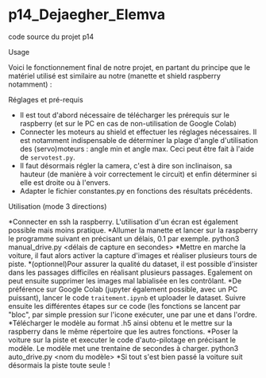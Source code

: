 # p14_Dejaegher_Elemva
code source du projet p14


Usage

Voici le fonctionnement final de notre projet, en partant du principe que le matériel utilisé est similaire au notre (manette et shield raspberry notamment) :

Réglages et pré-requis

- Il est tout d'abord nécessaire de télécharger les prérequis sur le raspberry (et sur le PC en cas de non-utilisation de Google Colab)
- Connecter les moteurs au shield et effectuer les réglages nécessaires. Il est notamment indispensable de déterminer la plage d'angle d'utilisation des (servo)moteurs : angle min et angle max. Ceci peut être fait à l'aide de <code>servotest.py</code>. 
- Il faut désormais régler la camera, c'est à dire son inclinaison, sa hauteur (de manière à voir correctement le circuit) et enfin déterminer si elle est droite ou à l'envers.
- Adapter le fichier constantes.py en fonctions des résultats précédents.

Utilisation (mode 3 directions)

*Connecter en ssh la raspberry. L'utilisation d'un écran est également possible mais moins pratique.
*Allumer la manette et lancer sur la raspberry le programme suivant en précisant un délais, 0.1 par exemple.
 python3 manual_drive.py <délais de capture en secondes>
*Mettre en marche la voiture, il faut alors activer la capture d'images et réaliser plusieurs tours de piste.
*(optionnel)Pour assurer la qualité du dataset, il est possible d'insister dans les passages difficiles en réalisant plusieurs passages. Egalement on peut ensuite supprimer les images mal labialisée en les contrôlant.
*De préférence sur Google Colab (jupyter également possible, avec un PC puissant), lancer le code <code>traitement.ipynb</code> et uploader le dataset. Suivre ensuite les différentes étapes sur ce code (les fonctions se lancent par "bloc", par simple pression sur l'icone exécuter, une par une et dans l'ordre. 
*Télécharger le modèle au format .h5 ainsi obtenu et le mettre sur la raspberry dans le même répertoire que les autres fonctions.
*Poser la voiture sur la piste et executer le code d'auto-pilotage en précisant le modèle. Le modèle met une trentaine de secondes à charger.
 python3 auto_drive.py <nom du modèle>
*Si tout s'est bien passé la voiture suit désormais la piste toute seule !

